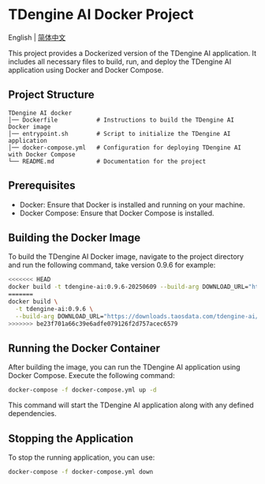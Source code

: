 # TDengine AI Docker Project

English | [简体中文](README-CN.md)

This project provides a Dockerized version of the TDengine AI application. It includes all necessary files to build, run, and deploy the TDengine AI application using Docker and Docker Compose.

## Project Structure

```
TDengine AI docker
│── Dockerfile           # Instructions to build the TDengine AI Docker image
│── entrypoint.sh        # Script to initialize the TDengine AI application
│── docker-compose.yml   # Configuration for deploying TDengine AI with Docker Compose
└── README.md            # Documentation for the project
```

## Prerequisites

- Docker: Ensure that Docker is installed and running on your machine.
- Docker Compose: Ensure that Docker Compose is installed.

## Building the Docker Image

To build the TDengine AI Docker image, navigate to the project directory and run the following command, take version 0.9.6 for example:

```bash
<<<<<<< HEAD
docker build -t tdengine-ai:0.9.6-20250609 --build-arg DOWNLOAD_URL="https://downloads.taosdata.com/tdengine-ai/enterprise/0.9.6.0609/tdengine-ai-enterprise-0.9.6.0609-linux.tar.gz" -f Dockerfile .
=======
docker build \
  -t tdengine-ai:0.9.6 \
  --build-arg DOWNLOAD_URL="https://downloads.taosdata.com/tdengine-ai/enterprise/0.9.6/tdengine-ai-enterprise-0.9.6-linux.tar.gz" .
>>>>>>> be23f701a66c39e6adfe079126f2d757acec6579
```

## Running the Docker Container

After building the image, you can run the TDengine AI application using Docker Compose. Execute the following command:

```bash
docker-compose -f docker-compose.yml up -d
```

This command will start the TDengine AI application along with any defined dependencies.

## Stopping the Application

To stop the running application, you can use:

```bash
docker-compose -f docker-compose.yml down
```
